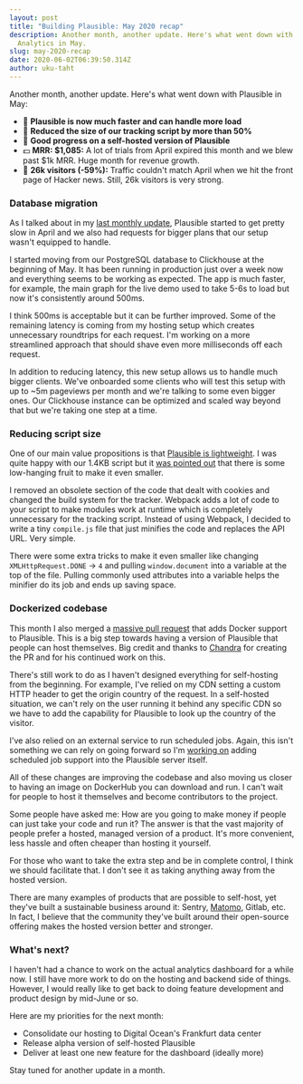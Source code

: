 ```yaml
---
layout: post
title: "Building Plausible: May 2020 recap"
description: Another month, another update. Here's what went down with Plausible
  Analytics in May.
slug: may-2020-recap
date: 2020-06-02T06:39:50.314Z
author: uku-taht
---
```

Another month, another update. Here's what went down with Plausible in May:

* 🚀 **Plausible is now much faster and can handle more load**
* 🙌 **Reduced the size of our tracking script by more than 50%**
* 🔨 **Good progress on a self-hosted version of Plausible**
* 💵 **MRR: $1,085:** A lot of trials from April expired this month and we blew past $1k MRR. Huge month for revenue growth.
* 👩 **26k visitors (-59%):** Traffic couldn't match April when we hit the front page of Hacker news. Still, 26k visitors is very strong.

### Database migration

As I talked about in my [last monthly update](https://plausible.io/blog/april-2020-recap#scaling-plausible), Plausible started to get pretty slow in April and we also had requests for bigger plans that our setup wasn't equipped to handle.

I started moving from our PostgreSQL database to Clickhouse at the beginning of May. It has been running in production just over a week now and everything seems to be working as expected. The app is much faster, for example, the main graph for the live demo used to take 5-6s to load but now it's consistently around 500ms.

I think 500ms is acceptable but it can be further improved. Some of the remaining latency is coming from my hosting setup which creates unnecessary roundtrips for each request. I'm working on a more streamlined approach that should shave even more milliseconds off each request.

In addition to reducing latency, this new setup allows us to handle much bigger clients. We've onboarded some clients who will test this setup with up to ~5m pageviews per month and we're talking to some even bigger ones. Our Clickhouse instance can be optimized and scaled way beyond that but we're taking one step at a time.

### Reducing script size

One of our main value propositions is that [Plausible is lightweight](https://plausible.io/lightweight-web-analytics). I was quite happy with our 1.4KB script but it [was pointed out](https://github.com/plausible/analytics/issues/52) that there is some low-hanging fruit to make it even smaller.

I removed an obsolete section of the code that dealt with cookies and changed the build system for the tracker. Webpack adds a lot of code to your script to make modules work at runtime which is completely unnecessary for the tracking script. Instead of using Webpack, I decided to write a tiny `compile.js` file that just minifies the code and replaces the API URL. Very simple.

There were some extra tricks to make it even smaller like changing `XMLHttpRequest.DONE` -> `4` and pulling `window.document` into a variable at the top of the file. Pulling commonly used attributes into a variable helps the minifier do its job and ends up saving space.

### Dockerized codebase

This month I also merged a [massive pull request](https://github.com/plausible/analytics/pull/64) that adds Docker support to Plausible. This is a big step towards having a version of Plausible that people can host themselves. Big credit and thanks to [Chandra](https://twitter.com/this_is_tckb) for creating the PR and for his continued work on this.

There's still work to do as I haven't designed everything for self-hosting from the beginning. For example, I've relied on my CDN setting a custom HTTP header to get the origin country of the request. In a self-hosted situation, we can't rely on the user running it behind any specific CDN so we have to add the capability for Plausible to look up the country of the visitor.

I've also relied on an external service to run scheduled jobs. Again, this isn't something we can rely on going forward so I'm [working on](https://github.com/plausible/analytics/pull/69) adding scheduled job support into the Plausible server itself.

All of these changes are improving the codebase and also moving us closer to having an image on DockerHub you can download and run. I can't wait for people to host it themselves and become contributors to the project.

Some people have asked me: How are you going to make money if people can just take your code and run it? The answer is that the vast majority of people prefer a hosted, managed version of a product. It's more convenient, less hassle and often cheaper than hosting it yourself.

For those who want to take the extra step and be in complete control, I think we should facilitate that. I don't see it as taking anything away from the hosted version.

There are many examples of products that are possible to self-host, yet they've built a sustainable business around it: Sentry, [Matomo](https://plausible.io/vs-matomo), Gitlab, etc. In fact, I believe that the community they've built around their open-source offering makes the hosted version better and stronger.

### What's next?

I haven't had a chance to work on the actual analytics dashboard for a while now. I still have more work to do on the hosting and backend side of things. However, I would really like to get back to doing feature development and product design by mid-June or so.

Here are my priorities for the next month:

* Consolidate our hosting to Digital Ocean's Frankfurt data center
* Release alpha version of self-hosted Plausible
* Deliver at least one new feature for the dashboard (ideally more)

Stay tuned for another update in a month.